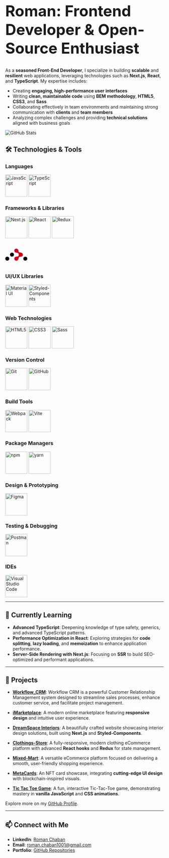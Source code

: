 <h1 style="font-size: 48px;">Roman: Frontend Developer & Open-Source Enthusiast</h1>

As a **seasoned Front-End Developer**, I specialize in building **scalable** and **resilient** web applications, leveraging technologies such as **Next.js**, **React**, and **TypeScript**. My expertise includes:

- Creating **engaging, high-performance user interfaces**
- Writing **clean, maintainable code** using **BEM methodology**, **HTML5**, **CSS3**, and **Sass**
- Collaborating effectively in team environments and maintaining strong communication with **clients** and **team members**
- Analyzing complex challenges and providing **technical solutions** aligned with business goals


![GitHub Stats](https://github-readme-stats.vercel.app/api?username=roman-chaban&show_icons=true&theme=default)

## 🛠️ Technologies & Tools

### **Languages**
<p>
  <img src="https://skillicons.dev/icons?i=js" alt="JavaScript" width="70" height="70" />
  <img src="https://skillicons.dev/icons?i=ts" alt="TypeScript" width="70" height="70" />
</p>

### **Frameworks & Libraries**
<p>
  <img src="https://skillicons.dev/icons?i=next" alt="Next.js" width="70" height="70" />
  <img src="https://skillicons.dev/icons?i=react" alt="React" width="70" height="70" />
  <img src="https://skillicons.dev/icons?i=redux" alt="Redux" width="70" height="70" />
  
  <svg width="70px" height="70px" viewBox="0 -58 256 256" version="1.1" xmlns="http://www.w3.org/2000/svg" xmlns:xlink="http://www.w3.org/1999/xlink" preserveAspectRatio="xMidYMid" fill="#000000"><g id="SVGRepo_bgCarrier" stroke-width="0"></g><g id="SVGRepo_tracerCarrier" stroke-linecap="round" stroke-linejoin="round"></g><g id="SVGRepo_iconCarrier"> <g> <path d="M78.0659341,92.5875806 C90.8837956,92.5875806 101.274726,82.1966508 101.274726,69.3787894 C101.274726,56.5609279 90.8837956,46.1699982 78.0659341,46.1699982 C65.2480726,46.1699982 54.8571429,56.5609279 54.8571429,69.3787894 C54.8571429,82.1966508 65.2480726,92.5875806 78.0659341,92.5875806 Z M23.2087913,139.005163 C36.0266526,139.005163 46.4175825,128.614233 46.4175825,115.796372 C46.4175825,102.97851 36.0266526,92.5875806 23.2087913,92.5875806 C10.3909298,92.5875806 0,102.97851 0,115.796372 C0,128.614233 10.3909298,139.005163 23.2087913,139.005163 Z M232.791209,139.005163 C245.60907,139.005163 256,128.614233 256,115.796372 C256,102.97851 245.60907,92.5875806 232.791209,92.5875806 C219.973347,92.5875806 209.582418,102.97851 209.582418,115.796372 C209.582418,128.614233 219.973347,139.005163 232.791209,139.005163 Z" fill="#000000"> </path> <path d="M156.565464,70.3568084 C155.823426,62.6028163 155.445577,56.1490255 149.505494,51.6131676 C141.982638,45.8687002 133.461166,49.5960243 122.964463,45.8072968 C112.650326,43.3121427 105,34.1545727 105,23.2394367 C105,10.4046502 115.577888,0 128.626373,0 C138.29063,0 146.599638,5.70747659 150.259573,13.8825477 C155.861013,24.5221258 152.220489,35.3500418 159.258242,40.8041273 C167.591489,47.2621895 178.826167,42.5329154 191.362109,48.6517412 C195.390112,50.5026944 198.799584,53.4384578 201.202056,57.0769224 C203.604528,60.7153869 205,65.0565524 205,69.7183101 C205,80.633446 197.349674,89.7910161 187.035538,92.2861702 C176.538834,96.0748977 168.017363,92.3475736 160.494506,98.092041 C152.03503,104.551712 156.563892,115.358642 149.669352,126.774447 C145.756163,134.291567 137.802119,139.43662 128.626373,139.43662 C115.577888,139.43662 105,129.03197 105,116.197184 C105,106.873668 110.581887,98.832521 118.637891,95.1306146 C131.173833,89.0117889 142.408511,93.7410629 150.741758,87.2830007 C155.549106,83.5574243 156.565464,77.8102648 156.565464,70.3568084 Z" fill="#D0021B"> </path> </g> </g></svg>
</p>

### **UI/UX Libraries**
<p>
  <img src="https://skillicons.dev/icons?i=materialui" alt="Material UI" width="70" height="70" />
  <img src="https://skillicons.dev/icons?i=styledcomponents" alt="Styled-Components" width="70" height="70" />
</p>

### **Web Technologies**
<p>
  <img src="https://skillicons.dev/icons?i=html" alt="HTML5" width="70" height="70" />
  <img src="https://skillicons.dev/icons?i=css" alt="CSS3" width="70" height="70" />
  <img src="https://skillicons.dev/icons?i=sass" alt="Sass" width="70" height="70" />
</p>

### **Version Control**
<p>
  <img src="https://skillicons.dev/icons?i=git" alt="Git" width="70" height="70" />
  <img src="https://skillicons.dev/icons?i=github" alt="GitHub" width="70" height="70" />
</p>

### **Build Tools**
<p>
  <img src="https://skillicons.dev/icons?i=webpack" alt="Webpack" width="70" height="70" />
  <img src="https://skillicons.dev/icons?i=vite" alt="Vite" width="70" height="70" />
</p>

### **Package Managers**
<p>
  <img src="https://skillicons.dev/icons?i=npm" alt="npm" width="70" height="70" />
  <img src="https://skillicons.dev/icons?i=yarn" alt="yarn" width="70" height="70" />
</p>

### **Design & Prototyping**
<p>
  <img src="https://skillicons.dev/icons?i=figma" alt="Figma" width="70" height="70" />
</p>

### **Testing & Debugging**
<p>
  <img src="https://skillicons.dev/icons?i=postman" alt="Postman" width="70" height="70" />
</p>

### **IDEs**
<p>
  <img src="https://skillicons.dev/icons?i=vscode" alt="Visual Studio Code" width="70" height="70" />
</p>

---

## 🌱 Currently Learning

- **Advanced TypeScript**: Deepening knowledge of type safety, generics, and advanced TypeScript patterns.
- **Performance Optimization in React**: Exploring strategies for **code splitting**, **lazy loading**, and **memoization** to enhance application performance.
- **Server-Side Rendering with Next.js**: Focusing on **SSR** to build SEO-optimized and performant applications.

---

## 🚀 Projects

- **[Workflow_CRM](https://github.com/roman-chaban/Workflow_CRM)**: Workflow CRM is a powerful Customer Relationship Management system designed to streamline sales processes, enhance customer service, and facilitate project management.

- **[iMarketplace](https://roman-chaban.github.io/iMarketplace/)**: A modern online marketplace featuring **responsive design** and intuitive user experience.
- **[DreamSpace Interiors](https://dream-space-interiors.vercel.app/)**: A beautifully crafted website showcasing interior design solutions, built using **Next.js** and **Styled-Components**.
- **[Clothings-Store](https://clothing-store-tau-drab.vercel.app/)**: A fully-responsive, modern clothing eCommerce platform with advanced **React hooks** and **Redux** for state management.
- **[Mixed-Mart](https://tech-wave-one.vercel.app/)**: A versatile eCommerce platform focused on delivering a smooth, user-friendly shopping experience.
- **[MetaCards](https://nft-project-rosy.vercel.app/)**: An NFT card showcase, integrating **cutting-edge UI design** with blockchain-inspired visuals.
- **[Tic Tac Toe Game](https://roman-chaban.github.io/Tic_Tac_Toe_Game/)**: A fun, interactive Tic-Tac-Toe game, demonstrating mastery in **vanilla JavaScript** and **CSS animations**.

Explore more on my [GitHub Profile](https://github.com/roman-chaban?tab=repositories).

---

## 📫 Connect with Me

- **LinkedIn**: [Roman Chaban](https://www.linkedin.com/in/chaban1001/)
- **Email**: [roman.chaban1001@gmail.com](mailto:roman.chaban1001@gmail.com)
- **Portfolio**: [GitHub Repositories](https://github.com/roman-chaban?tab=repositories)
